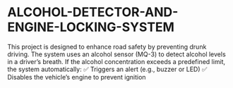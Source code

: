 # ALCOHOL-DETECTOR-AND-ENGINE-LOCKING-SYSTEM
This project is designed to enhance road safety by preventing drunk driving. The system uses an alcohol sensor (MQ-3) to detect alcohol levels in a driver’s breath. If the alcohol concentration exceeds a predefined limit, the system automatically: ✅ Triggers an alert (e.g., buzzer or LED) ✅ Disables the vehicle’s engine to prevent ignition
